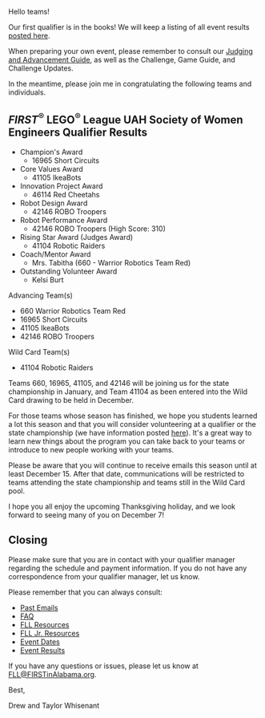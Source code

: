 Hello teams!

Our first qualifier is in the books! We will keep a listing of all event results [posted here](https://github.com/drewwhis/first-in-alabama/blob/main/2019-2020/results.md).

When preparing your own event, please remember to consult our [Judging and Advancement Guide](https://github.com/drewwhis/first-in-alabama/blob/main/2019-2020/fll/judging-and-advancement.md), as well as the Challenge, Game Guide, and Challenge Updates.

In the meantime, please join me in congratulating the following teams and individuals.


## *FIRST*<sup>&reg;</sup> LEGO<sup>&reg;</sup> League UAH Society of Women Engineers Qualifier Results

- Champion's Award
  - 16965 Short Circuits
- Core Values Award
  - 41105 IkeaBots
- Innovation Project Award
  - 46114 Red Cheetahs
- Robot Design Award
  - 42146 ROBO Troopers
- Robot Performance Award
  - 42146 ROBO Troopers (High Score: 310)
- Rising Star Award (Judges Award)
  - 41104 Robotic Raiders
- Coach/Mentor Award
  - Mrs. Tabitha (660 - Warrior Robotics Team Red)
- Outstanding Volunteer Award
  - Kelsi Burt

Advancing Team(s)
- 660 Warrior Robotics Team Red
- 16965 Short Circuits
- 41105 IkeaBots
- 42146 ROBO Troopers

Wild Card Team(s)
- 41104 Robotic Raiders

Teams 660, 16965, 41105, and 42146 will be joining us for the state championship in January, and Team 41104 as been entered into the Wild Card drawing to be held in December.

For those teams whose season has finished, we hope you students learned a lot this season and that you will consider volunteering at a qualifier or the state championship (we have information posted [here](https://github.com/drewwhis/first-in-alabama/wiki/Becoming-an-Event-Volunteer)). It's a great way to learn new things about the program you can take back to your teams or introduce to new people working with your teams.

Please be aware that you will continue to receive emails this season until at least December 15. After that date, communications will be restricted to teams attending the state championship and teams still in the Wild Card pool.

I hope you all enjoy the upcoming Thanksgiving holiday, and we look forward to seeing many of you on December 7!


## Closing

Please make sure that you are in contact with your qualifier manager regarding the schedule and payment information. If you do not have any correspondence from your qualifier manager, let us know.

Please remember that you can always consult:
- [Past Emails](https://github.com/drewwhis/first-in-alabama/tree/master/2019-2020/email-blasts)
- [FAQ](https://github.com/drewwhis/first-in-alabama/wiki/Frequently-Asked-Questions)
- [FLL Resources](https://github.com/drewwhis/first-in-alabama/tree/master/2019-2020/fll)
- [FLL Jr. Resources](https://github.com/drewwhis/first-in-alabama/tree/master/2019-2020/flljr)
- [Event Dates](https://github.com/drewwhis/first-in-alabama/blob/main/2019-2020/event-dates.md)
- [Event Results](https://github.com/drewwhis/first-in-alabama/blob/main/2019-2020/results.md)

If you have any questions or issues, please let us know at FLL@FIRSTinAlabama.org.

Best,

Drew and Taylor Whisenant


